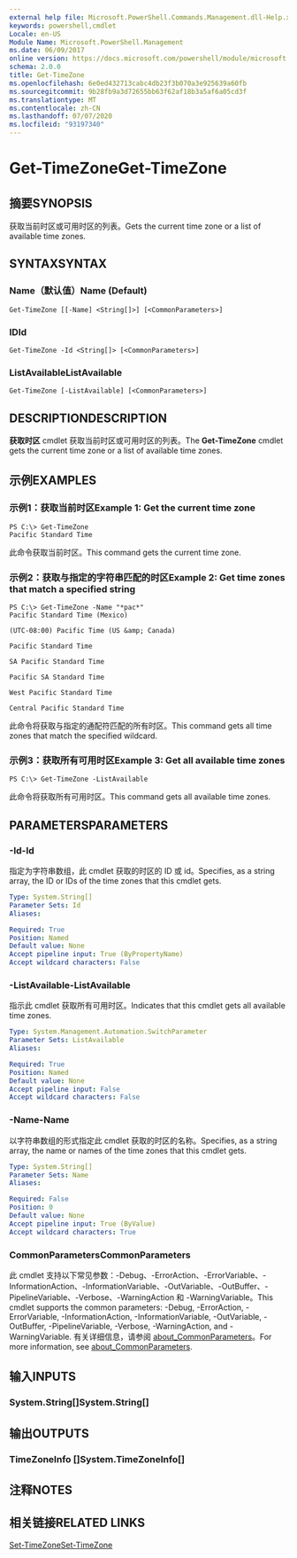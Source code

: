 ```yaml
---
external help file: Microsoft.PowerShell.Commands.Management.dll-Help.xml
keywords: powershell,cmdlet
Locale: en-US
Module Name: Microsoft.PowerShell.Management
ms.date: 06/09/2017
online version: https://docs.microsoft.com/powershell/module/microsoft.powershell.management/get-timezone?view=powershell-7.1&WT.mc_id=ps-gethelp
schema: 2.0.0
title: Get-TimeZone
ms.openlocfilehash: 6e0ed432713cabc4db23f3b070a3e925639a60fb
ms.sourcegitcommit: 9b28fb9a3d72655bb63f62af18b3a5af6a05cd3f
ms.translationtype: MT
ms.contentlocale: zh-CN
ms.lasthandoff: 07/07/2020
ms.locfileid: "93197340"
---
```

# <span data-ttu-id="ac3a6-103">Get-TimeZone</span><span class="sxs-lookup"><span data-stu-id="ac3a6-103">Get-TimeZone</span></span>

## <span data-ttu-id="ac3a6-104">摘要</span><span class="sxs-lookup"><span data-stu-id="ac3a6-104">SYNOPSIS</span></span>
<span data-ttu-id="ac3a6-105">获取当前时区或可用时区的列表。</span><span class="sxs-lookup"><span data-stu-id="ac3a6-105">Gets the current time zone or a list of available time zones.</span></span>

## <span data-ttu-id="ac3a6-106">SYNTAX</span><span class="sxs-lookup"><span data-stu-id="ac3a6-106">SYNTAX</span></span>

### <span data-ttu-id="ac3a6-107">Name（默认值）</span><span class="sxs-lookup"><span data-stu-id="ac3a6-107">Name (Default)</span></span>

```
Get-TimeZone [[-Name] <String[]>] [<CommonParameters>]
```

### <span data-ttu-id="ac3a6-108">ID</span><span class="sxs-lookup"><span data-stu-id="ac3a6-108">Id</span></span>

```
Get-TimeZone -Id <String[]> [<CommonParameters>]
```

### <span data-ttu-id="ac3a6-109">ListAvailable</span><span class="sxs-lookup"><span data-stu-id="ac3a6-109">ListAvailable</span></span>

```
Get-TimeZone [-ListAvailable] [<CommonParameters>]
```

## <span data-ttu-id="ac3a6-110">DESCRIPTION</span><span class="sxs-lookup"><span data-stu-id="ac3a6-110">DESCRIPTION</span></span>

<span data-ttu-id="ac3a6-111">**获取时区** cmdlet 获取当前时区或可用时区的列表。</span><span class="sxs-lookup"><span data-stu-id="ac3a6-111">The **Get-TimeZone** cmdlet gets the current time zone or a list of available time zones.</span></span>

## <span data-ttu-id="ac3a6-112">示例</span><span class="sxs-lookup"><span data-stu-id="ac3a6-112">EXAMPLES</span></span>

### <span data-ttu-id="ac3a6-113">示例1：获取当前时区</span><span class="sxs-lookup"><span data-stu-id="ac3a6-113">Example 1: Get the current time zone</span></span>

```
PS C:\> Get-TimeZone
Pacific Standard Time
```

<span data-ttu-id="ac3a6-114">此命令获取当前时区。</span><span class="sxs-lookup"><span data-stu-id="ac3a6-114">This command gets the current time zone.</span></span>

### <span data-ttu-id="ac3a6-115">示例2：获取与指定的字符串匹配的时区</span><span class="sxs-lookup"><span data-stu-id="ac3a6-115">Example 2: Get time zones that match a specified string</span></span>

```
PS C:\> Get-TimeZone -Name "*pac*"
Pacific Standard Time (Mexico)

(UTC-08:00) Pacific Time (US &amp; Canada)

Pacific Standard Time

SA Pacific Standard Time

Pacific SA Standard Time

West Pacific Standard Time

Central Pacific Standard Time
```

<span data-ttu-id="ac3a6-116">此命令将获取与指定的通配符匹配的所有时区。</span><span class="sxs-lookup"><span data-stu-id="ac3a6-116">This command gets all time zones that match the specified wildcard.</span></span>

### <span data-ttu-id="ac3a6-117">示例3：获取所有可用时区</span><span class="sxs-lookup"><span data-stu-id="ac3a6-117">Example 3: Get all available time zones</span></span>

```
PS C:\> Get-TimeZone -ListAvailable
```

<span data-ttu-id="ac3a6-118">此命令将获取所有可用时区。</span><span class="sxs-lookup"><span data-stu-id="ac3a6-118">This command gets all available time zones.</span></span>

## <span data-ttu-id="ac3a6-119">PARAMETERS</span><span class="sxs-lookup"><span data-stu-id="ac3a6-119">PARAMETERS</span></span>

### <span data-ttu-id="ac3a6-120">-Id</span><span class="sxs-lookup"><span data-stu-id="ac3a6-120">-Id</span></span>

<span data-ttu-id="ac3a6-121">指定为字符串数组，此 cmdlet 获取的时区的 ID 或 id。</span><span class="sxs-lookup"><span data-stu-id="ac3a6-121">Specifies, as a string array, the ID or IDs of the time zones that this cmdlet gets.</span></span>

```yaml
Type: System.String[]
Parameter Sets: Id
Aliases:

Required: True
Position: Named
Default value: None
Accept pipeline input: True (ByPropertyName)
Accept wildcard characters: False
```

### <span data-ttu-id="ac3a6-122">-ListAvailable</span><span class="sxs-lookup"><span data-stu-id="ac3a6-122">-ListAvailable</span></span>

<span data-ttu-id="ac3a6-123">指示此 cmdlet 获取所有可用时区。</span><span class="sxs-lookup"><span data-stu-id="ac3a6-123">Indicates that this cmdlet gets all available time zones.</span></span>

```yaml
Type: System.Management.Automation.SwitchParameter
Parameter Sets: ListAvailable
Aliases:

Required: True
Position: Named
Default value: None
Accept pipeline input: False
Accept wildcard characters: False
```

### <span data-ttu-id="ac3a6-124">-Name</span><span class="sxs-lookup"><span data-stu-id="ac3a6-124">-Name</span></span>

<span data-ttu-id="ac3a6-125">以字符串数组的形式指定此 cmdlet 获取的时区的名称。</span><span class="sxs-lookup"><span data-stu-id="ac3a6-125">Specifies, as a string array, the name or names of the time zones that this cmdlet gets.</span></span>

```yaml
Type: System.String[]
Parameter Sets: Name
Aliases:

Required: False
Position: 0
Default value: None
Accept pipeline input: True (ByValue)
Accept wildcard characters: True
```

### <span data-ttu-id="ac3a6-126">CommonParameters</span><span class="sxs-lookup"><span data-stu-id="ac3a6-126">CommonParameters</span></span>

<span data-ttu-id="ac3a6-127">此 cmdlet 支持以下常见参数：-Debug、-ErrorAction、-ErrorVariable、-InformationAction、-InformationVariable、-OutVariable、-OutBuffer、-PipelineVariable、-Verbose、-WarningAction 和 -WarningVariable。</span><span class="sxs-lookup"><span data-stu-id="ac3a6-127">This cmdlet supports the common parameters: -Debug, -ErrorAction, -ErrorVariable, -InformationAction, -InformationVariable, -OutVariable, -OutBuffer, -PipelineVariable, -Verbose, -WarningAction, and -WarningVariable.</span></span> <span data-ttu-id="ac3a6-128">有关详细信息，请参阅 [about_CommonParameters](https://go.microsoft.com/fwlink/?LinkID=113216)。</span><span class="sxs-lookup"><span data-stu-id="ac3a6-128">For more information, see [about_CommonParameters](https://go.microsoft.com/fwlink/?LinkID=113216).</span></span>

## <span data-ttu-id="ac3a6-129">输入</span><span class="sxs-lookup"><span data-stu-id="ac3a6-129">INPUTS</span></span>

### <span data-ttu-id="ac3a6-130">System.String[]</span><span class="sxs-lookup"><span data-stu-id="ac3a6-130">System.String[]</span></span>

## <span data-ttu-id="ac3a6-131">输出</span><span class="sxs-lookup"><span data-stu-id="ac3a6-131">OUTPUTS</span></span>

### <span data-ttu-id="ac3a6-132">TimeZoneInfo []</span><span class="sxs-lookup"><span data-stu-id="ac3a6-132">System.TimeZoneInfo[]</span></span>

## <span data-ttu-id="ac3a6-133">注释</span><span class="sxs-lookup"><span data-stu-id="ac3a6-133">NOTES</span></span>

## <span data-ttu-id="ac3a6-134">相关链接</span><span class="sxs-lookup"><span data-stu-id="ac3a6-134">RELATED LINKS</span></span>

[<span data-ttu-id="ac3a6-135">Set-TimeZone</span><span class="sxs-lookup"><span data-stu-id="ac3a6-135">Set-TimeZone</span></span>](Set-TimeZone.md)

